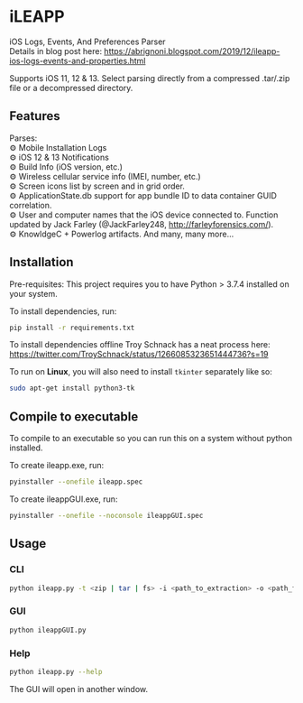 # iLEAPP

iOS Logs, Events, And Preferences Parser  
Details in blog post here: <https://abrignoni.blogspot.com/2019/12/ileapp-ios-logs-events-and-properties.html>

Supports iOS 11, 12 & 13.
Select parsing directly from a compressed .tar/.zip file or a decompressed directory.

## Features

Parses:  
⚙️ Mobile Installation Logs  
⚙️ iOS 12 & 13 Notifications  
⚙️ Build Info (iOS version, etc.)  
⚙️ Wireless cellular service info (IMEI, number, etc.)  
⚙️ Screen icons list by screen and in grid order.  
⚙️ ApplicationState.db support for app bundle ID to data container GUID correlation.  
⚙️ User and computer names that the iOS device connected to. Function updated by Jack Farley (@JackFarley248, <http://farleyforensics.com/>).  
⚙️ KnowldgeC + Powerlog artifacts.
And many, many more...

## Installation

Pre-requisites:
This project requires you to have Python > 3.7.4 installed on your system.

To install dependencies, run:

```bash
pip install -r requirements.txt
```

To install dependencies offline Troy Schnack has a neat process here:
<https://twitter.com/TroySchnack/status/1266085323651444736?s=19>

To run on **Linux**, you will also need to install `tkinter` separately like so:

```bash
sudo apt-get install python3-tk
```

## Compile to executable

To compile to an executable so you can run this on a system without python installed.

To create ileapp.exe, run:

```bash
pyinstaller --onefile ileapp.spec
```

To create ileappGUI.exe, run:

```bash
pyinstaller --onefile --noconsole ileappGUI.spec
```

## Usage

### CLI

```bash
python ileapp.py -t <zip | tar | fs> -i <path_to_extraction> -o <path_for_report_output>
```

### GUI

```bash
python ileappGUI.py
```

### Help

```bash
python ileapp.py --help
```

The GUI will open in another window.

